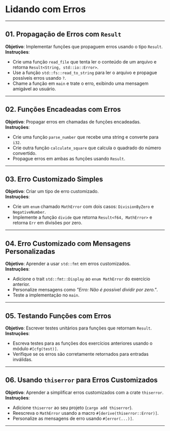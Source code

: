 # Lidando com Erros  

---

## 01. Propagação de Erros com `Result`  

**Objetivo**: Implementar funções que propaguem erros usando o tipo `Result`.  
**Instruções**:  

- Crie uma função `read_file` que tenta ler o conteúdo de um arquivo e retorna `Result<String, std::io::Error>`.  
- Use a função `std::fs::read_to_string` para ler o arquivo e propague possíveis erros usando `?`.  
- Chame a função em `main` e trate o erro, exibindo uma mensagem amigável ao usuário.  

---

## 02. Funções Encadeadas com Erros  

**Objetivo**: Propagar erros em chamadas de funções encadeadas.  
**Instruções**:  

- Crie uma função `parse_number` que recebe uma string e converte para `i32`.  
- Crie outra função `calculate_square` que calcula o quadrado do número convertido.  
- Propague erros em ambas as funções usando `Result`.
  
---

## 03. Erro Customizado Simples  

**Objetivo**: Criar um tipo de erro customizado.  
**Instruções**:  

- Crie um `enum` chamado `MathError` com dois casos: `DivisionByZero` e `NegativeNumber`.  
- Implemente a função `divide` que retorna `Result<f64, MathError>` e retorna `Err` em divisões por zero.  

---

## 04. Erro Customizado com Mensagens Personalizadas  

**Objetivo**: Aprender a usar `std::fmt` em erros customizados.  
**Instruções**:  

- Adicione o trait `std::fmt::Display` ao `enum MathError` do exercício anterior.  
- Personalize mensagens como *"Erro: Não é possível dividir por zero."*.  
- Teste a implementação no `main`.  

---

## 05. Testando Funções com Erros

**Objetivo**: Escrever testes unitários para funções que retornam `Result`.  
**Instruções**:  

- Escreva testes para as funções dos exercícios anteriores usando o módulo `#[cfg(test)]`.  
- Verifique se os erros são corretamente retornados para entradas inválidas.  

---

## 06. Usando `thiserror` para Erros Customizados  

**Objetivo**: Aprender a simplificar erros customizados com a crate `thiserror`.  
**Instruções**:  

- Adicione `thiserror` ao seu projeto (`cargo add thiserror`).  
- Reescreva o `MathError` usando a macro `#[derive(thiserror::Error)]`.  
- Personalize as mensagens de erro usando `#[error(...)]`.  


---

